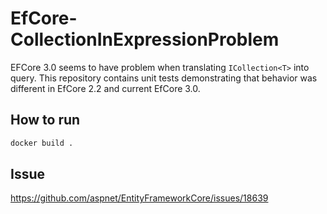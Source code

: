 # EfCore-CollectionInExpressionProblem

EFCore 3.0 seems to have problem when translating `ICollection<T>` into query. This repository contains unit tests demonstrating that behavior was different in EfCore 2.2 and current EfCore 3.0.

## How to run

```bash
docker build .
```

## Issue

https://github.com/aspnet/EntityFrameworkCore/issues/18639

